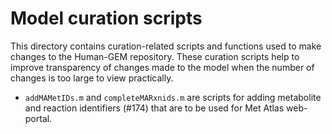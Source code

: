 # Model curation scripts

This directory contains curation-related scripts and functions used to make changes to the Human-GEM repository. These curation scripts help to improve transparency of changes made to the model when the number of changes is too large to view practically.

- `addMAMetIDs.m` and `completeMARxnids.m` are scripts for adding metabolite and reaction identifiers (#174) that are to be used for Met Atlas web-portal.
